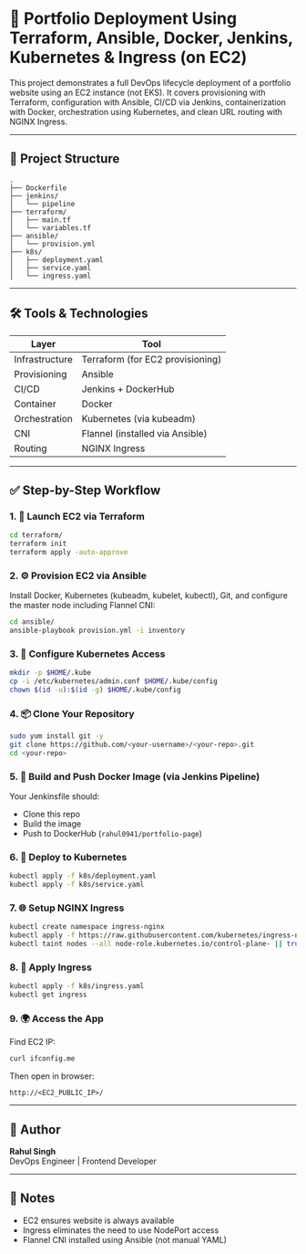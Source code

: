 # 🚀 Portfolio Deployment Using Terraform, Ansible, Docker, Jenkins, Kubernetes & Ingress (on EC2)

This project demonstrates a full DevOps lifecycle deployment of a portfolio website using an EC2 instance (not EKS). It covers provisioning with Terraform, configuration with Ansible, CI/CD via Jenkins, containerization with Docker, orchestration using Kubernetes, and clean URL routing with NGINX Ingress.

---

## 📁 Project Structure

```
.
├── Dockerfile
├── jenkins/
│   └── pipeline           
├── terraform/
│   ├── main.tf
│   └── variables.tf
├── ansible/
│   └── provision.yml
├── k8s/
│   ├── deployment.yaml
│   ├── service.yaml
│   └── ingress.yaml
```

---

## 🛠️ Tools & Technologies

| Layer         | Tool                            |
|---------------|----------------------------------|
| Infrastructure| Terraform (for EC2 provisioning) |
| Provisioning  | Ansible                          |
| CI/CD         | Jenkins + DockerHub              |
| Container     | Docker                           |
| Orchestration | Kubernetes (via kubeadm)         |
| CNI           | Flannel (installed via Ansible)  |
| Routing       | NGINX Ingress                    |

---

## ✅ Step-by-Step Workflow

### 1. 🚀 Launch EC2 via Terraform
```bash
cd terraform/
terraform init
terraform apply -auto-approve
```

### 2. ⚙️ Provision EC2 via Ansible
Install Docker, Kubernetes (kubeadm, kubelet, kubectl), Git, and configure the master node including Flannel CNI:
```bash
cd ansible/
ansible-playbook provision.yml -i inventory
```

### 3. 🔁 Configure Kubernetes Access
```bash
mkdir -p $HOME/.kube
cp -i /etc/kubernetes/admin.conf $HOME/.kube/config
chown $(id -u):$(id -g) $HOME/.kube/config
```

### 4. 📦 Clone Your Repository
```bash
sudo yum install git -y
git clone https://github.com/<your-username>/<your-repo>.git
cd <your-repo>
```

### 5. 🧪 Build and Push Docker Image (via Jenkins Pipeline)
Your Jenkinsfile should:
- Clone this repo
- Build the image
- Push to DockerHub (`rahul0941/portfolio-page`)

### 6. 🧱 Deploy to Kubernetes
```bash
kubectl apply -f k8s/deployment.yaml
kubectl apply -f k8s/service.yaml
```

### 7. 🌐 Setup NGINX Ingress
```bash
kubectl create namespace ingress-nginx
kubectl apply -f https://raw.githubusercontent.com/kubernetes/ingress-nginx/controller-v1.10.1/deploy/static/provider/cloud/deploy.yaml
kubectl taint nodes --all node-role.kubernetes.io/control-plane- || true
```

### 8. 🔗 Apply Ingress
```bash
kubectl apply -f k8s/ingress.yaml
kubectl get ingress
```

### 9. 🌍 Access the App
Find EC2 IP:
```bash
curl ifconfig.me
```
Then open in browser:
```
http://<EC2_PUBLIC_IP>/
```

---


## 🙌 Author

**Rahul Singh**  
DevOps Engineer | Frontend Developer

---

## 📌 Notes

- EC2 ensures website is always available
- Ingress eliminates the need to use NodePort access
- Flannel CNI installed using Ansible (not manual YAML)

